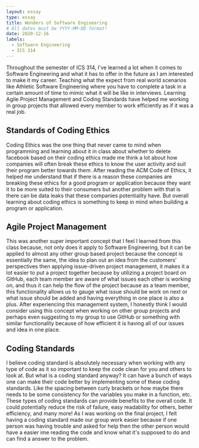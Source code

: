 ```yaml
---
layout: essay
type: essay
title: Wonders of Software Engineering
# All dates must be YYYY-MM-DD format!
date: 2020-12-16
labels:
  - Software Engineering
  - ICS 314
---
```


Throughout the semester of ICS 314, I've learned a lot when it comes to Software Engineering and what it has to offer in the future as I am interested to make it my career. Teaching what the expect from real world scenarios like Athletic Software Engineering where you have to complete a task in a certain amount of time to mimic what it will be like in interviews. Learning Agile Project Management and Coding Standards have helped me working in group projects that allowed every member to work efficiently as if it was a real job.

## Standards of Coding Ethics

Coding Ethics was the one thing that never came to mind when programming and learning about it in class about whether to delete facebook based on their coding ethics made me think a lot about how companies will often break these ethics to know the user activity and suit their program better towards them. After reading the ACM Code of Ethics, it helped me understand that if there is a reason these companies are breaking these ethics for a good program or application because they want it to be more suited to their consumers but another problem with that is there can be data leaks that these companies potentiality have. But overall learning about coding ethics is something to keep in mind when building a program or application.

## Agile Project Management

This was another super important concept that I feel I learned from this class because, not only does it apply to Software Engineering, but it can be applied to almost any other group based project because the concept is essentially the same, the idea to plan out an idea from the customers’ perspectives then applying issue-driven project management, it makes it a lot easier to put a project together because by utilizing a project board on GitHub, each team member are aware of what issues each other is working on, and thus it can help the flow of the project because as a team member, this functionality allows us to gauge what issue should be work on next or what issue should be added and having everything in one place is also a plus. After experiencing this management system, I honestly think I would consider using this concept when working on other group projects and perhaps even suggesting to my group to use GitHub or something with similar functionality because of how efficient it is having all of our issues and idea in one place.

## Coding Standards

I believe coding standard is absolutely necessary when working with any type of code as it so important to keep the code clean for you and others to look at. But what is a coding standard anyway? It can have a bunch of ways one can make their code better by implementing some of these coding standards. Like the spacing between curly brackets or how maybe there needs to be some consistency for the variables you make in a function, etc. These types of coding standards can provide benefits to the overall code. It could potentially reduce the risk of failure, easy readability for others, better efficiency, and many more! As I was working on the final project, I felt having a coding standard made our group work easier because if one person was having trouble and asked for help then the other person would have a easier ime reading the code and know what it's supposed to do and can find a answer to the problem.
